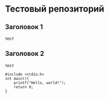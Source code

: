 # Тестовый репозиторий
## Заголовок 1

*тест*

## Заголовок 2

_тест_

```
#include <stdio.h>
int main(){
	printf("Hello, world!");
	return 0;
}
```

